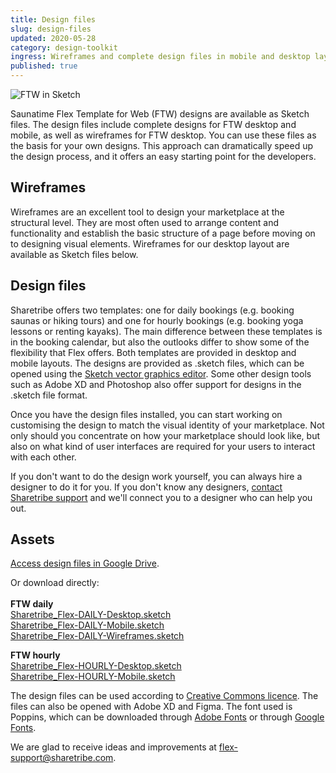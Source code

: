 ```yaml
---
title: Design files
slug: design-files
updated: 2020-05-28
category: design-toolkit
ingress: Wireframes and complete design files in mobile and desktop layout for Flex Template for Web.
published: true
---
```


![FTW in Sketch](./FTW-in-Sketch.png)


Saunatime Flex Template for Web (FTW) designs are available as Sketch
files. The design files include complete designs for FTW desktop and
mobile, as well as wireframes for FTW desktop. You can use these files
as the basis for your own designs. This approach can dramatically speed
up the design process, and it offers an easy starting point for the
developers.

## Wireframes

Wireframes are an excellent tool to design your marketplace at the structural level. They are most often used to arrange content and functionality and establish the basic structure of a page before moving on to designing visual elements. Wireframes for our desktop layout are available as Sketch files below.

## Design files

Sharetribe offers two templates: one for daily bookings (e.g. booking saunas or hiking tours) and one for hourly bookings (e.g. booking yoga lessons or renting kayaks). The main difference between these templates is in the booking calendar, but also the outlooks differ to show some of the flexibility that Flex offers. Both templates are provided in desktop and mobile layouts. The designs are provided as .sketch files, which can be opened using the [Sketch vector graphics editor](https://www.sketch.com/). Some other design tools such as Adobe XD and Photoshop also offer support for designs in the .sketch file format.

Once you have the design files installed, you can start working on customising the design to match the visual identity of your marketplace. Not only should you concentrate on how your marketplace should look like, but also on what kind of user interfaces are required for your users to interact with each other. 

If you don't want to do the design work yourself, you can always hire a designer to do it for you. If you don't know any designers, [contact Sharetribe support](mailto:flex-support@sharetribe.com) and we'll connect you to a designer who can help you out.

## Assets

[Access design files in Google Drive](https://drive.google.com/drive/folders/171T-lYUGJURrAF5qCtTZ0298WPhhG0SG?usp=sharing).

Or download directly: <br /><br /> <b>FTW daily</b><br />
[Sharetribe_Flex-DAILY-Desktop.sketch](https://drive.google.com/uc?export=download&id=1Lm7hVHB_i5mLDO5mtCuziyIJA1ZPNl4b)<br />
[Sharetribe_Flex-DAILY-Mobile.sketch](https://drive.google.com/uc?export=download&id=1FOVyXpNdt9eRM_hLMG8-lSZ-VdxJZv_k)<br />
[Sharetribe_Flex-DAILY-Wireframes.sketch](https://drive.google.com/uc?export=download&id=1__BvrIbpx1-C8EHT6nJdxjDrq8XomlrI)

<b>FTW hourly</b><br />
[Sharetribe_Flex-HOURLY-Desktop.sketch](https://drive.google.com/uc?export=download&id=1OMPRdIypI3aIFzs5d9Vbx7EwVfz6B-Xu)<br />
[Sharetribe_Flex-HOURLY-Mobile.sketch](https://drive.google.com/uc?export=download&id=1ulr10ibQ60QUxLA6w62kS9hEx1Vgf8Y8)<br />

The design files can be used according to
[Creative Commons licence](https://creativecommons.org/licenses/by/4.0/).
The files can also be opened with Adobe XD and Figma. The font used is
Poppins, which can be downloaded through
[Adobe Fonts](https://fonts.adobe.com/fonts/poppins) or through
[Google Fonts](https://fonts.google.com/specimen/Poppins).

We are glad to receive ideas and improvements at
[flex-support@sharetribe.com](mailto:flex-support@sharetribe.com).
